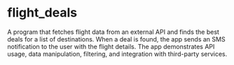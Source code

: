 # flight_deals
A program that fetches flight data from an external API and finds the best deals for a list of destinations. When a deal is found, the app sends an SMS notification to the user with the flight details. The app demonstrates API usage, data manipulation, filtering, and integration with third-party services.
